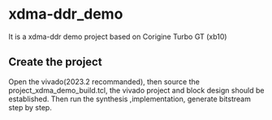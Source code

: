 # xdma-ddr_demo
It is a xdma-ddr demo project based on Corigine Turbo GT (xb10)
## Create the project
Open the vivado(2023.2 recommanded), then source the project_xdma_demo_build.tcl, the vivado project and block design should be established.
Then run the synthesis ,implementation, generate bitstream step by step.
